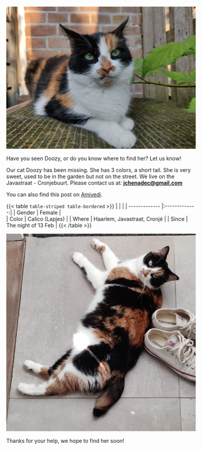 ![image1](images/dooz1.jpeg)

Have you seen Doozy, or do you know where to find her? Let us know!

Our cat Doozy has been missing. She has 3 colors, a short tail. She is very sweet, used to be in the garden but not on the street. We live on the Javastraat - Cronjebuurt. Please contact us at: **jchenadec@gmail.com**

You can also find this post on [Amivedi](https://www.amivedi.nl/detail/?meldingid=2131006).

{{< table `table-striped table-bordered` >}}
|               |               |
| ------------- |:-------------:|
| Gender        | Female          |   
| Color         | Calico (Lapjes) |
| Where         | Haarlem, Javastraat, Cronjé |
| Since         | The night of 13 Feb  |
{{< /table >}}

![image2](images/dooz2.jpeg)

Thanks for your help, we hope to find her soon!
